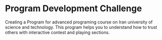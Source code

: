 # Program Development Challenge

Creating a Program for advanced programing course on Iran university of science and technology. This program helps you to understand how to trust others with interactive contest and playing sections.